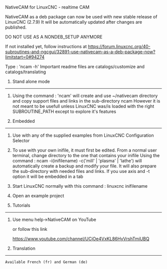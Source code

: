 NativeCAM for LinuxCNC - realtime CAM

NativeCAM as a deb package can now be used with new stable release of LinuxCNC (2.7.9)
It will be automatically updated after changes are published.

DO NOT USE AS A NONDEB_SETUP ANYMORE

If not installed yet, follow instructions at
	https://forum.linuxcnc.org/40-subroutines-and-ngcgui/32891-use-nativecam-as-a-deb-package-now?limitstart=0#94274

Type : 'ncam -h'
Important readme files are catalogs/customize and catalogs/translating


1.	Stand alone mode
--------------------------------------------------------------------------------
1.	Using the command : 'ncam' will create and use ~/nativecam directory
	and copy support files and links in the sub-directory ncam
	However it is not meant to be usefull unless LinuxCNC
	was/is loaded with the right SUBROUTINE_PATH except to
	explore it's features
	
	
2.	Embedded
--------------------------------------------------------------------------------
1.	Use with any of the supplied examples from LinuxCNC Configuration Selector
	
2.	To use with your own inifile, it must first be edited.
	From a normal user terminal, change directory to the one that contains your inifile
	Using the command : ncam -i(inifilename) -c('mill' | 'plasma' | 'lathe')
	will automatically create a backup and modify your file.
	It will also prepare the sub-directory with needed files and links.
    If you use axis and -t option it will be embedded in a tab
	
3.	Start LinuxCNC normally with this command :
	linuxcnc inifilename
	
4.	Open an example project
	
	
3.	Tutorials
--------------------------------------------------------------------------------
1.	Use menu help->NativeCAM on YouTube
	
	or follow this link
		
	https://www.youtube.com/channel/UCjOe4VxKL86HyVrshTmiUBQ
	
	
4.	Translation
--------------------------------------------------------------------------------
	Available French (fr) and German (de)
	

